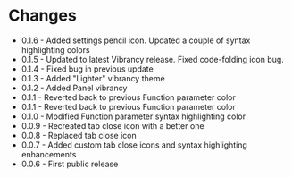 # Changes

* 0.1.6 - Added settings pencil icon.  Updated a couple of syntax highlighting colors
* 0.1.5 - Updated to latest Vibrancy release.  Fixed code-folding icon bug.
* 0.1.4 - Fixed bug in previous update
* 0.1.3 - Added "Lighter" vibrancy theme
* 0.1.2 - Added Panel vibrancy
* 0.1.1 - Reverted back to previous Function parameter color
* 0.1.1 - Reverted back to previous Function parameter color
* 0.1.0 - Modified Function parameter syntax highlighting color
* 0.0.9 - Recreated tab close icon with a better one
* 0.0.8 - Replaced tab close icon
* 0.0.7 - Added custom tab close icons and syntax highlighting enhancements
* 0.0.6 - First public release

